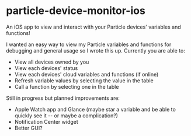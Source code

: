 # particle-device-monitor-ios
An iOS app to view and interact with your Particle devices' variables and functions!

I wanted an easy way to view my Particle variables and functions for debugging and general usage so I wrote this up. Currently you are able to:

- View all devices owned by you
- View each devices' status
- View each devices' cloud variables and functions (if online)
- Refresh variable values by selecting the value in the table
- Call a function by selecting one in the table

Still in progress but planned improvements are:

- Apple Watch app and Glance (maybe star a variable and be able to quickly see it -- or maybe a complication?)
- Notification Center widget
- Better GUI?
